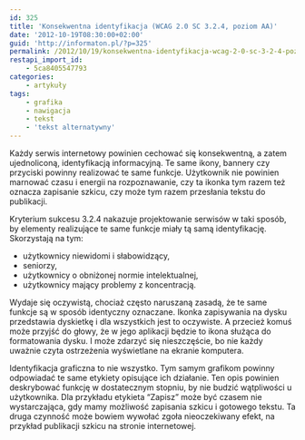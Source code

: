 ```yaml
---
id: 325
title: 'Konsekwentna identyfikacja (WCAG 2.0 SC 3.2.4, poziom AA)'
date: '2012-10-19T08:30:00+02:00'
guid: 'http://informaton.pl/?p=325'
permalink: /2012/10/19/konsekwentna-identyfikacja-wcag-2-0-sc-3-2-4-poziom-aa/
restapi_import_id:
    - 5ca8405547793
categories:
    - artykuły
tags:
    - grafika
    - nawigacja
    - tekst
    - 'tekst alternatywny'
---
```


Każdy serwis internetowy powinien cechować się konsekwentną, a zatem ujednoliconą, identyfikacją informacyjną. Te same ikony, bannery czy przyciski powinny realizować te same funkcje. Użytkownik nie powinien marnować czasu i energii na rozpoznawanie, czy ta ikonka tym razem też oznacza zapisanie szkicu, czy może tym razem przesłania tekstu do publikacji.

Kryterium sukcesu 3.2.4 nakazuje projektowanie serwisów w taki sposób, by elementy realizujące te same funkcje miały tą samą identyfikację. Skorzystają na tym:

- użytkownicy niewidomi i słabowidzący,
- seniorzy,
- użytkownicy o obniżonej normie intelektualnej,
- użytkownicy mający problemy z koncentracją.

Wydaje się oczywistą, chociaż często naruszaną zasadą, że te same funkcje są w sposób identyczny oznaczane. Ikonka zapisywania na dysku przedstawia dyskietkę i dla wszystkich jest to oczywiste. A przecież komuś może przyjść do głowy, że w jego aplikacji będzie to ikona służąca do formatowania dysku. I może zdarzyć się nieszczęście, bo nie każdy uważnie czyta ostrzeżenia wyświetlane na ekranie komputera.

Identyfikacja graficzna to nie wszystko. Tym samym grafikom powinny odpowiadać te same etykiety opisujące ich działanie. Ten opis powinien deskrybować funkcję w dostatecznym stopniu, by nie budzić wątpliwości u użytkownika. Dla przykładu etykieta “Zapisz” może być czasem nie wystarczająca, gdy mamy możliwość zapisania szkicu i gotowego tekstu. Ta druga czynność może bowiem wywołać zgoła nieoczekiwany efekt, na przykład publikacji szkicu na stronie internetowej.

